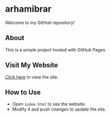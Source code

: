 # arhamibrar
Welcome to my GitHub repository!  

## About  
This is a simple project hosted with GitHub Pages.  

## Visit My Website  
[Click here](arhamibrar.github.io/) to view the site.  

## How to Use  
- Open `index.html` to see the website.  
- Modify it and push changes to update the site.  

